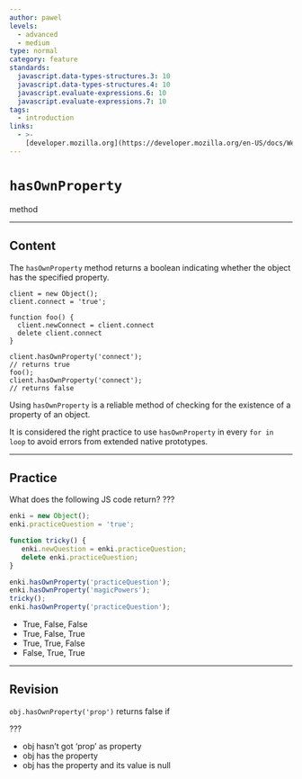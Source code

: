 ```yaml
---
author: pawel
levels:
  - advanced
  - medium
type: normal
category: feature
standards:
  javascript.data-types-structures.3: 10
  javascript.data-types-structures.4: 10
  javascript.evaluate-expressions.6: 10
  javascript.evaluate-expressions.7: 10
tags:
  - introduction
links:
  - >-
    [developer.mozilla.org](https://developer.mozilla.org/en-US/docs/Web/JavaScript/Reference/Global_Objects/Object/hasOwnProperty){website}
---
```


# `hasOwnProperty`

 method


---

## Content

The `hasOwnProperty` method returns a boolean indicating whether the object has the specified property.

```
client = new Object();
client.connect = 'true';

function foo() {
  client.newConnect = client.connect
  delete client.connect
}

client.hasOwnProperty('connect');
// returns true
foo();
client.hasOwnProperty('connect');
// returns false

```

Using `hasOwnProperty` is a reliable method of checking for the existence of a property of an object.

It is considered the right practice to use `hasOwnProperty` in every `for in loop` to avoid errors from extended native prototypes.


---

## Practice

What does the following JS code return? ???

```javascript
enki = new Object();
enki.practiceQuestion = 'true';

function tricky() {
   enki.newQuestion = enki.practiceQuestion;
   delete enki.practiceQuestion;
}

enki.hasOwnProperty('practiceQuestion');
enki.hasOwnProperty('magicPowers');
tricky();
enki.hasOwnProperty('practiceQuestion');
```

* True, False, False
* True, False, True
* True, True, False
* False, True, True


---

## Revision

`obj.hasOwnProperty('prop')` returns false if

 ???

* obj hasn’t got ‘prop’ as property
* obj has the property
* obj has the property and its value is null
